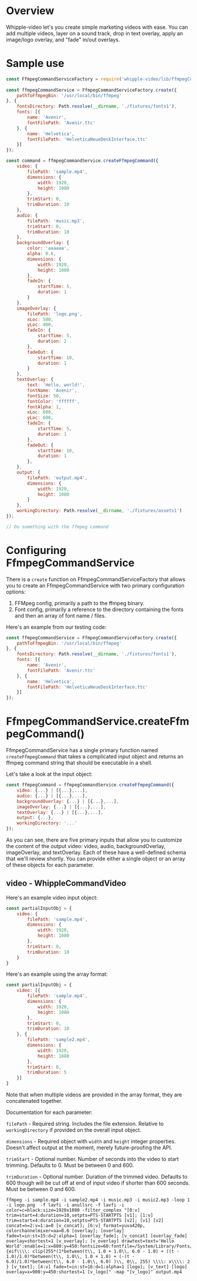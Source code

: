 # Overview

Whipple-video let's you create simple marketing videos with ease. You can add multiple videos, layer on a sound track, drop in text overlay, apply an image/logo overlay, and "fade" in/out overlays. 

# Sample use

```javascript
const FfmpegCommandServiceFactory = require('whipple-video/lib/ffmpegCommandServiceFactory');
 
const ffmpegCommandService = FfmpegCommandServiceFactory.create({
    pathToFfmpegBin: '/usr/local/bin/ffmpeg'
}, {
    fontsDirectory: Path.resolve(__dirname, './fixtures/fonts1'),
    fonts: [{
        name: 'Avenir',
        fontFilePath: 'Avenir.ttc'
    }, {
        name: 'Helvetica',
        fontFilePath: 'HelveticaNeueDeskInterface.ttc'
    }]
});

const command = ffmpegCommandService.createFfmpegCommand({
    video: {
        filePath: 'sample.mp4',
        dimensions: {
            width: 1920,
            height: 1080
        },
        trimStart: 0,
        trimDuration: 10
    },
    audio: {
        filePath: 'music.mp3',
        trimStart: 0,
        trimDuration: 10
    },
    backgroundOverlay: {
        color: 'aaaaaa',
        alpha: 0.6,
        dimensions: {
            width: 1920,
            height: 1080
        },
        fadeIn: {
            startTime: 5,
            duration: 1
        }
    },
    imageOverlay: {
        filePath: 'logo.png',
        xLoc: 500,
        yLoc: 400,
        fadeIn: {
            startTime: 5,
            duration: 2
        },
        fadeOut: {
            startTime: 10,
            duration: 1
        }
    },
    textOverlay: {
        text: 'Hello, world!',
        fontName: 'Avenir',
        fontSize: 50,
        fontColor: 'ffffff',
        fontAlpha: 1,
        xLoc: 600,
        yLoc: 600,
        fadeIn: {
            startTime: 5,
            duration: 1
        },
        fadeOut: {
            startTime: 10,
            duration: 1
        },
    },
    output: {
        filePath: 'output.mp4',
        dimensions: {
            width: 1920,
            height: 1080
        }
    },
    workingDirectory: Path.resolve(__dirname, './fixtures/assets1')
});

// Do something with the ffmpeg command
```

# Configuring FfmpegCommandService

There is a `create` function on FfmpegCommandServiceFactory that allows you to create an FfmpegCommandService with two primary configuration options:

1. FFMpeg config, primarily a path to the ffmpeg binary.
2. Font config, primarily a reference to the directory containing the fonts and then an array of font name / files.

Here's an example from our testing code:

```javascript
const ffmpegCommandService = FfmpegCommandServiceFactory.create({
    pathToFfmpegBin: '/usr/local/bin/ffmpeg'
}, {
    fontsDirectory: Path.resolve(__dirname, './fixtures/fonts1'),
    fonts: [{
        name: 'Avenir',
        fontFilePath: 'Avenir.ttc'
    }, {
        name: 'Helvetica',
        fontFilePath: 'HelveticaNeueDeskInterface.ttc'
    }]
});
```

# FfmpegCommandService.createFfmpegCommand()

FfmpegCommandService has a single primary function named `createFfmpegCommand` that takes a complicated input object and returns an ffmpeg command string that should be executable in a shell.

Let's take a look at the input object:

```javascript
const ffmpegCommand = ffmpegCommandService.createFfmpegCommand({
    video: {...} | [{...},...],
    audio: {...} | [{...},...],
    backgroundOverlay: {...} | [{...},...],
    imageOverlay: {...} | [{...},...],
    textOverlay: {...} | [{...},...],
    output: {...},
    workingDirectory: '...'
});
```
As you can see, there are five primary inputs that allow you to customize the content of the output video: video, audio, backgroundOverlay, imageOverlay, and textOverlay.  Each of these have a well-defined schema that we'll review shortly. You can provide either a single object or an array of these objects for each parameter.

## video - WhippleCommandVideo

Here's an example video input object:

```javascript
const partialInputObj = { 
    video: {
        filePath: 'sample.mp4',
        dimensions: {
            width: 1920,
            height: 1080
        },
        trimStart: 0,
        trimDuration: 10
    }
}
```

Here's an example using the array format:

```javascript
const partialInputObj = { 
    video: [{
        filePath: 'sample.mp4',
        dimensions: {
            width: 1920,
            height: 1080
        },
        trimStart: 0,
        trimDuration: 10
    }, {
        filePath: 'sample2.mp4',
        dimensions: {
            width: 1920,
            height: 1080
        },
        trimStart: 0,
        trimDuration: 5
    }]
}
```

Note that when multiple videos are provided in the array format, they are concatenated together.

Documentation for each parameter:

`filePath` - Required string. Includes the file extension.  Relative to `workingDirectory` if provided on the overall input object.

`dimensions` - Required object with `width` and `height` integer properties. Doesn't affect output at the moment, merely future-proofing the API.

`trimStart` - Optional number. Number of seconds into the video to start trimming. Defaults to 0.  Must be between 0 and 600.

`trimDuration` - Optional number. Duration of the trimmed video. Defaults to 600 though will be cut off at end of input video if shorter than 600 seconds.  Must be between 0 and 600.

```
ffmpeg -i sample.mp4 -i sample2.mp4 -i music.mp3 -i music2.mp3 -loop 1 -i logo.png  -f lavfi -i anullsrc -f lavfi -i color=c=black:size=1920x1080 -filter_complex "[0:v] trim=start=4:duration=10,setpts=PTS-STARTPTS [v1]; [1:v] trim=start=4:duration=10,setpts=PTS-STARTPTS [v2]; [v1] [v2] concat=n=2:v=1:a=0 [v_concat]; [6:v] format=yuva420p, colorchannelmixer=aa=0.6 [overlay]; [overlay] fade=t=in:st=15:d=2:alpha=1 [overlay_fade]; [v_concat] [overlay_fade] overlay=shortest=1 [v_overlay]; [v_overlay] drawtext=text='Hello World':enable=1:x=800:y=450:fontsize=60:fontfile=/System/Library/Fonts/HelveticaNeueDeskInterface.ttc:fontcolor_expr=ffffff%{eif\\\\: clip(255*(1*between(t\\, 1.0 + 1.0\\, 6.0 - 1.0) + ((t - 1.0)/1.0)*between(t\\, 1.0\\, 1.0 + 1.0) + (-(t - 6.0)/1.0)*between(t\\, 6.0 - 1.0\\, 6.0) )\\, 0\\, 255) \\\\: x\\\\: 2 } [v_text]; [4:v] fade=t=in:st=16:d=1:alpha=1 [logo]; [v_text] [logo] overlay=x=900:y=450:shortest=1 [v_logo]" -map "[v_logo]" output.mp4
```